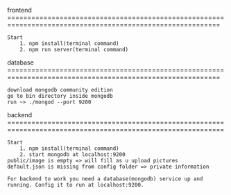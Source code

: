
frontend ===========================================================================================================

    Start
        1. npm install(terminal command)
        2. npm run server(terminal command)

database ===========================================================================================================

    download mongodb community edition
    go to bin directory inside mongodb
    run ~> ./mongod --port 9200


backend ============================================================================================================

    Start 
        1. npm install(terminal command)
        2. start mongodb at localhost:9200
    public/image is empty => will fill as u upload pictures
    default.json is missing from config folder => private information

    For backend to work you need a database(mongodb) service up and running. Config it to run at localhost:9200.
